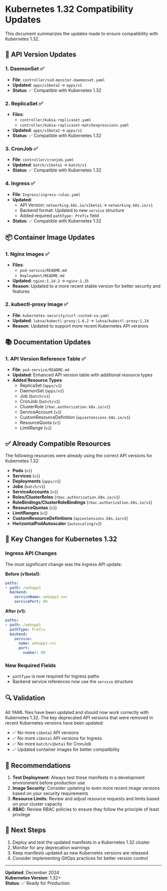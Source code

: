 # Kubernetes 1.32 Compatibility Updates

This document summarizes the updates made to ensure compatibility with Kubernetes 1.32.

## 🔄 API Version Updates

### 1. **DaemonSet** ✅
- **File**: `controller/ssd-monitor-daemonset.yaml`
- **Updated**: `apps/v1beta2` → `apps/v1`
- **Status**: ✅ Compatible with Kubernetes 1.32

### 2. **ReplicaSet** ✅
- **Files**: 
  - `controller/kubia-replicaset.yaml`
  - `controller/kubia-replicaset-matchexpressions.yaml`
- **Updated**: `apps/v1beta2` → `apps/v1`
- **Status**: ✅ Compatible with Kubernetes 1.32

### 3. **CronJob** ✅
- **File**: `controller/cronjob.yaml`
- **Updated**: `batch/v1beta1` → `batch/v1`
- **Status**: ✅ Compatible with Kubernetes 1.32

### 4. **Ingress** ✅
- **File**: `Ingress/ingress-rules.yaml`
- **Updated**: 
  - API Version: `networking.k8s.io/v1beta1` → `networking.k8s.io/v1`
  - Backend format: Updated to new `service` structure
  - Added required `pathType: Prefix` field
- **Status**: ✅ Compatible with Kubernetes 1.32

## 📦 Container Image Updates

### 1. **Nginx Images** ✅
- **Files**: 
  - `pod-service/README.md`
  - `Deployment/README.md`
- **Updated**: `nginx:1.14.2` → `nginx:1.25`
- **Reason**: Updated to a more recent stable version for better security and features

### 2. **kubectl-proxy Image** ✅
- **File**: `kubernetes-security/curl-custom-sa.yaml`
- **Updated**: `luksa/kubectl-proxy:1.6.2` → `luksa/kubectl-proxy:1.24`
- **Reason**: Updated to support more recent Kubernetes API versions

## 📚 Documentation Updates

### 1. **API Version Reference Table** ✅
- **File**: `pod-service/README.md`
- **Updated**: Enhanced API version table with additional resource types
- **Added Resource Types**:
  - ReplicaSet (`apps/v1`)
  - DaemonSet (`apps/v1`)
  - Job (`batch/v1`)
  - CronJob (`batch/v1`)
  - ClusterRole (`rbac.authorization.k8s.io/v1`)
  - ServiceAccount (`v1`)
  - CustomResourceDefinition (`apiextensions.k8s.io/v1`)
  - ResourceQuota (`v1`)
  - LimitRange (`v1`)

## ✅ Already Compatible Resources

The following resources were already using the correct API versions for Kubernetes 1.32:

- **Pods** (`v1`)
- **Services** (`v1`)
- **Deployments** (`apps/v1`)
- **Jobs** (`batch/v1`)
- **ServiceAccounts** (`v1`)
- **Roles/ClusterRoles** (`rbac.authorization.k8s.io/v1`)
- **RoleBindings/ClusterRoleBindings** (`rbac.authorization.k8s.io/v1`)
- **ResourceQuotas** (`v1`)
- **LimitRanges** (`v1`)
- **CustomResourceDefinitions** (`apiextensions.k8s.io/v1`)
- **HorizontalPodAutoscaler** (`autoscaling/v2`)

## 🚀 Key Changes for Kubernetes 1.32

### Ingress API Changes
The most significant change was the Ingress API update:

**Before (v1beta1)**:
```yaml
paths:
- path: /webapp1
  backend:
    serviceName: webapp1-svc
    servicePort: 80
```

**After (v1)**:
```yaml
paths:
- path: /webapp1
  pathType: Prefix
  backend:
    service:
      name: webapp1-svc
      port:
        number: 80
```

### New Required Fields
- `pathType` is now required for Ingress paths
- Backend service references now use the `service` structure

## 🔍 Validation

All YAML files have been updated and should now work correctly with Kubernetes 1.32. The key deprecated API versions that were removed in recent Kubernetes versions have been updated:

- ✅ No more `v1beta2` API versions
- ✅ No more `v1beta1` API versions for Ingress
- ✅ No more `batch/v1beta1` for CronJob
- ✅ Updated container images for better compatibility

## 📝 Recommendations

1. **Test Deployment**: Always test these manifests in a development environment before production use
2. **Image Security**: Consider updating to even more recent image versions based on your security requirements
3. **Resource Limits**: Review and adjust resource requests and limits based on your cluster capacity
4. **RBAC**: Review RBAC policies to ensure they follow the principle of least privilege

## 🎯 Next Steps

1. Deploy and test the updated manifests in a Kubernetes 1.32 cluster
2. Monitor for any deprecation warnings
3. Keep manifests updated as new Kubernetes versions are released
4. Consider implementing GitOps practices for better version control

---

**Updated**: December 2024  
**Kubernetes Version**: 1.32+  
**Status**: ✅ Ready for Production
